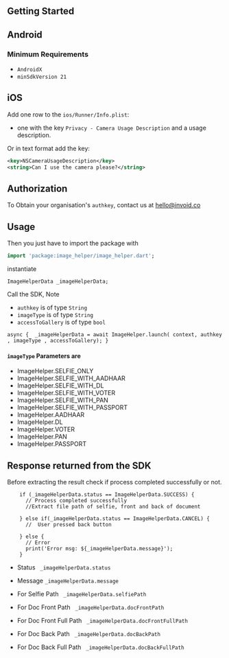 ## Getting Started

## Android

### Minimum Requirements

- `AndroidX`
-  `minSdkVersion 21 `

## iOS

Add one row to the `ios/Runner/Info.plist`:

* one with the key `Privacy - Camera Usage Description` and a usage description.

Or in text format add the key:

```xml
<key>NSCameraUsageDescription</key>
<string>Can I use the camera please?</string>
```


## Authorization 
To Obtain your organisation's ```authkey```, contact us at hello@invoid.co


## Usage

Then you just have to import the package with

```dart
import 'package:image_helper/image_helper.dart';
```
instantiate

```ImageHelperData _imageHelperData;```

Call the SDK, Note
* ```authkey``` is of type ```String```
* ```imageType``` is of type ```String```
* ```accessToGallery``` is of type ```bool```

``` async {  _imageHelperData = await ImageHelper.launch( context, authkey , imageType , accessToGallery); } ```

#### ```imageType``` Parameters are 
* ImageHelper.SELFIE_ONLY
* ImageHelper.SELFIE_WITH_AADHAAR
* ImageHelper.SELFIE_WITH_DL
* ImageHelper.SELFIE_WITH_VOTER
* ImageHelper.SELFIE_WITH_PAN
* ImageHelper.SELFIE_WITH_PASSPORT
* ImageHelper.AADHAAR
* ImageHelper.DL
* ImageHelper.VOTER
* ImageHelper.PAN
* ImageHelper.PASSPORT

## Response returned from the SDK

Before extracting the result check if process completed successfully or not.
```
    if (_imageHelperData.status == ImageHelperData.SUCCESS) {
      // Process completed successfully
      //Extract file path of selfie, front and back of document
    
    } else if(_imageHelperData.status == ImageHelperData.CANCEL) {
      //  User pressed back button
    
    } else {
      // Error
      print('Error msg: ${_imageHelperData.message}');
    }
```

- Status  ``` _imageHelperData.status```
- Message ```_imageHelperData.message```

- For Selfie Path ``` _imageHelperData.selfiePath```
- For Doc Front Path ``` _imageHelperData.docFrontPath```
- For Doc Front Full Path ``` _imageHelperData.docFrontFullPath```
- For Doc Back Path ``` _imageHelperData.docBackPath```
- For Doc Back Full Path ``` _imageHelperData.docBackFullPath```

